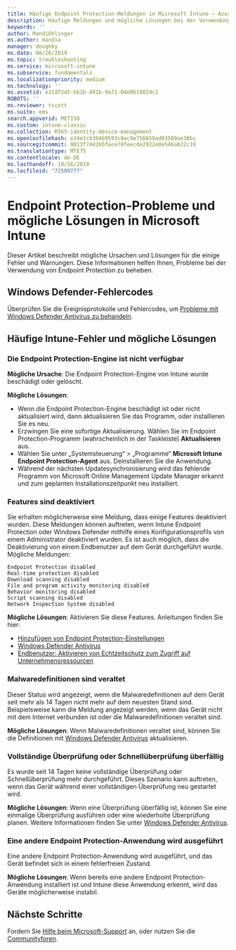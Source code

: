 ```yaml
---
title: Häufige Endpoint Protection-Meldungen in Microsoft Intune – Azure | Microsoft-Dokumentation
description: Häufige Meldungen und mögliche Lösungen bei der Verwendung von und Problembehandlung für Endpoint Protection und Windows Defender in Microsoft Intune.
keywords: ''
author: MandiOhlinger
ms.author: mandia
manager: dougeby
ms.date: 08/26/2019
ms.topic: troubleshooting
ms.service: microsoft-intune
ms.subservice: fundamentals
ms.localizationpriority: medium
ms.technology: ''
ms.assetid: e31df2d2-bb1b-491b-9a71-04e0b18829c1
ROBOTS: ''
ms.reviewer: tscott
ms.suite: ems
search.appverid: MET150
ms.custom: intune-classic
ms.collection: M365-identity-device-management
ms.openlocfilehash: e34e1cb30469593c8ec9e756659ad03589ae38bc
ms.sourcegitcommit: 9013f7442bbface78feecde2922e8e546a622c16
ms.translationtype: MTE75
ms.contentlocale: de-DE
ms.lasthandoff: 10/16/2019
ms.locfileid: "72509777"
---
```

# <a name="endpoint-protection-issues-and-possible-solutions-in-microsoft-intune"></a>Endpoint Protection-Probleme und mögliche Lösungen in Microsoft Intune

Dieser Artikel beschreibt mögliche Ursachen und Lösungen für die einige Fehler und Warnungen. Diese Informationen helfen Ihnen, Probleme bei der Verwendung von Endpoint Protection zu beheben.

## <a name="windows-defender-error-codes"></a>Windows Defender-Fehlercodes

Überprüfen Sie die Ereignisprotokolle und Fehlercodes, um [Probleme mit Windows Defender Antivirus zu behandeln](https://docs.microsoft.com/windows/security/threat-protection/windows-defender-antivirus/troubleshoot-windows-defender-antivirus).

## <a name="common-intune-errors-and-possible-resolutions"></a>Häufige Intune-Fehler und mögliche Lösungen

### <a name="endpoint-protection-engine-unavailable"></a>Die Endpoint Protection-Engine ist nicht verfügbar

**Mögliche Ursache**: Die Endpoint Protection-Engine von Intune wurde beschädigt oder gelöscht.

**Mögliche Lösungen**:

- Wenn die Endpoint Protection-Engine beschädigt ist oder nicht aktualisiert wird, dann aktualisieren Sie das Programm, oder installieren Sie es neu.
- Erzwingen Sie eine sofortige Aktualisierung. Wählen Sie im Endpoint Protection-Programm (wahrscheinlich in der Taskleiste) **Aktualisieren** aus.
- Wählen Sie unter „Systemsteuerung“ > „Programme“ **Microsoft Intune Endpoint Protection-Agent** aus. Deinstallieren Sie die Anwendung.
- Während der nächsten Updatesynchronisierung wird das fehlende Programm von Microsoft Online Management Update Manager erkannt und zum geplanten Installationszeitpunkt neu installiert.

### <a name="features-are-disabled"></a>Features sind deaktiviert

Sie erhalten möglicherweise eine Meldung, dass einige Features deaktiviert wurden. Diese Meldungen können auftreten, wenn Intune Endpoint Protection oder Windows Defender mithilfe eines Konfigurationsprofils von einem Administrator deaktiviert wurden. Es ist auch möglich, dass die Deaktivierung von einem Endbenutzer auf dem Gerät durchgeführt wurde. Mögliche Meldungen:

`Endpoint Protection disabled`  
`Real-time protection disabled`  
`Download scanning disabled`  
`File and program activity monitoring disabled`  
`Behavior monitoring disabled`  
`Script scanning disabled`  
`Network Inspection System disabled`  

**Mögliche Lösungen**: Aktivieren Sie diese Features. Anleitungen finden Sie hier:

- [Hinzufügen von Endpoint Protection-Einstellungen](../protect/endpoint-protection-configure.md)
- [Windows Defender Antivirus](../configuration/device-restrictions-windows-10.md#microsoft-defender-antivirus)
- [Endbenutzer: Aktivieren von Echtzeitschutz zum Zugriff auf Unternehmensressourcen](/intune-user-help/turn-on-defender-windows)

### <a name="malware-definitions-out-of-date"></a>Malwaredefinitionen sind veraltet

Dieser Status wird angezeigt, wenn die Malwaredefinitionen auf dem Gerät seit mehr als 14 Tagen nicht mehr auf dem neuesten Stand sind. Beispielsweise kann die Meldung angezeigt werden, wenn das Gerät nicht mit dem Internet verbunden ist oder die Malwaredefinitionen veraltet sind.

**Mögliche Lösungen**: Wenn Malwaredefinitionen veraltet sind, können Sie die Definitionen mit [Windows Defender Antivirus](../configuration/device-restrictions-windows-10.md#microsoft-defender-antivirus) aktualisieren.

### <a name="full-scan-overdue-or-quick-scan-overdue"></a>Vollständige Überprüfung oder Schnellüberprüfung überfällig

Es wurde seit 14 Tagen keine vollständige Überprüfung oder Schnellüberprüfung mehr durchgeführt. Dieses Szenario kann auftreten, wenn das Gerät während einer vollständigen Überprüfung neu gestartet wird.

**Mögliche Lösungen**: Wenn eine Überprüfung überfällig ist, können Sie eine einmalige Überprüfung ausführen oder eine wiederholte Überprüfung planen. Weitere Informationen finden Sie unter [Windows Defender Antivirus](../configuration/device-restrictions-windows-10.md#microsoft-defender-antivirus).

### <a name="another-endpoint-protection-application-running"></a>Eine andere Endpoint Protection-Anwendung wird ausgeführt

Eine andere Endpoint Protection-Anwendung wird ausgeführt, und das Gerät befindet sich in einem fehlerfreien Zustand.

**Mögliche Lösungen**: Wenn bereits eine andere Endpoint Protection-Anwendung installiert ist und Intune diese Anwendung erkennt, wird das Geräte möglicherweise instabil.

## <a name="next-steps"></a>Nächste Schritte

Fordern Sie [Hilfe beim Microsoft-Support](get-support.md) an, oder nutzen Sie die [Communityforen](https://social.technet.microsoft.com/Forums/en-US/home?category=microsoftintune).
